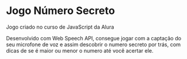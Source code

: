 # Jogo Número Secreto
Jogo criado no curso de JavaScript da Alura

Desenvolvido com Web Speech API, consegue jogar com a captação do seu microfone de voz e assim descobrir o numero secreto por trás, com dicas de se é maior ou menor o numero até você acertar ele. 
